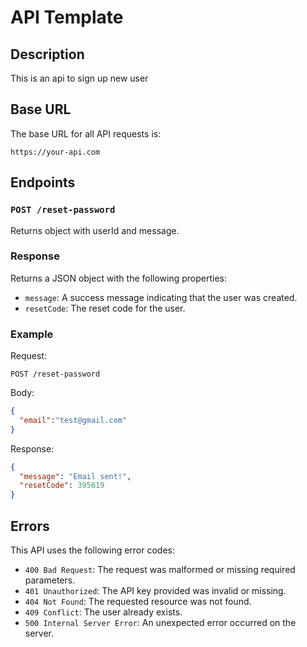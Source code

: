 # API Template

## Description

This is an api to sign up new user

## Base URL

The base URL for all API requests is:

`https://your-api.com`

## Endpoints

### `POST /reset-password`

Returns object with userId and message.

### Response

Returns a JSON object with the following properties:

- `message`: A success message indicating that the user was created.
- `resetCode`: The reset code for the user.

### Example

Request:

```
POST /reset-password
```

Body:

```JSON
{
  "email":"test@gmail.com"
}
```

Response:

```json
{
  "message": "Email sent!",
  "resetCode": 395619
}

```

## Errors

This API uses the following error codes:

- `400 Bad Request`: The request was malformed or missing required parameters.
- `401 Unauthorized`: The API key provided was invalid or missing.
- `404 Not Found`: The requested resource was not found.
- `409 Conflict`: The user already exists.
- `500 Internal Server Error`: An unexpected error occurred on the server.